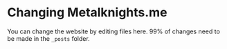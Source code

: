 # Changing Metalknights.me

You can change the website by editing files here. 99% of changes need to be made in the `_posts` folder.
